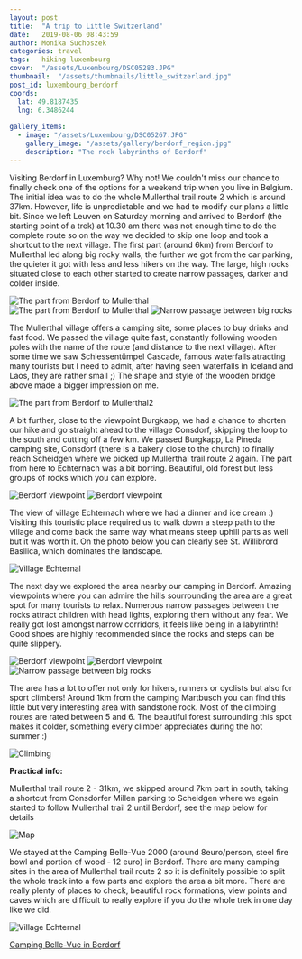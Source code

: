 ```yaml
---
layout: post
title:  "A trip to Little Switzerland"
date:   2019-08-06 08:43:59
author: Monika Suchoszek
categories: travel
tags:	hiking luxembourg 
cover:  "/assets/Luxembourg/DSC05283.JPG"
thumbnail:  "/assets/thumbnails/little_switzerland.jpg"
post_id: luxembourg_berdorf
coords:
  lat: 49.8187435
  lng: 6.3486244
  
gallery_items:
  - image: "/assets/Luxembourg/DSC05267.JPG"
    gallery_image: "/assets/gallery/berdorf_region.jpg"
    description: "The rock labyrinths of Berdorf"
---
```


Visiting Berdorf in Luxemburg? Why not! We couldn't miss our chance to finally check one of the options for a weekend trip 
when you live in Belgium. The initial idea was to do the whole Mullerthal trail route 2 which is around 37km. However, life 
is unpredictable and we had to modify our plans a little bit. Since we left Leuven on Saturday morning and arrived to Berdorf 
(the starting point of a trek) at 10.30 am there was not enough time to do the complete route so on the way we decided to skip 
one loop and took a shortcut to the next village. The first part (around 6km) from Berdorf to Mullerthal led along big rocky 
walls, the further we got from the car parking, the quieter it got with less and less hikers on the way. The large, high rocks
 situated close to each other started to create narrow passages, darker and colder inside.

<img src="/assets/Luxembourg/DSC05267.JPG" alt="The part from Berdorf to Mullerthal" />

<div class="row">
  <img src="/assets/Luxembourg/DSC05277.JPG" class="column-50" alt="The part from Berdorf to Mullerthal" />
  <img src="/assets/Luxembourg/DSC05278.JPG" class="column-50" alt="Narrow passage between big rocks" />
</div>

The Mullerthal village offers a camping site, some places to buy drinks and fast food. We passed the village quite fast, constantly following wooden poles with the name of the route (and distance to the next village). After some time we saw Schiessentümpel Cascade, famous waterfalls atracting many tourists but I need to admit, after having seen waterfalls in Iceland and Laos, they are rather small ;) The shape and style of the wooden bridge above made a bigger impression on me.

<img src="/assets/Luxembourg/DSC05295.JPG" alt="The part from Berdorf to Mullerthal2" />

A bit further, close to the viewpoint Burgkapp, we had a chance to shorten our hike and go straight ahead to the village Consdorf, skipping the loop to the south and cutting off a few km. We passed Burgkapp, La Pineda camping site, Consdorf (there is a bakery close to the church) to finally reach Scheidgen where we picked up Mullerthal trail route 2 again. The part from here to Echternach was a bit borring. Beautiful, old forest but less groups of rocks which you can explore.

<img src="/assets/Luxembourg/DSC05317.JPG" alt="Berdorf viewpoint" />
<img src="/assets/Luxembourg/DSC05316.JPG" class="column-45" alt="Berdorf viewpoint" />

The view of village Echternach where we had a dinner and ice cream :) Visiting this touristic place required us to walk down a steep path to the village and come back the same way what means steep uphill parts as well but it was worth it. On the photo below you can clearly see St. Willibrord Basilica, which dominates the landscape.

<img src="/assets/Luxembourg/DSC05325.JPG" alt="Village Echternal" />

The next day we explored the area nearby our camping in Berdorf. Amazing viewpoints where you can admire the hills sourrounding the area are a great spot for many tourists to relax. Numerous narrow passages between the rocks attract children with head lights, exploring them without any fear. We really got lost amongst narrow corridors, it feels like being in a labyrinth! Good shoes are highly recommended since the rocks and steps can be quite slippery.

<img src="/assets/Luxembourg/DSC05378.JPG" alt="Berdorf viewpoint" />
<img src="/assets/Luxembourg/DSC05389.JPG" alt="Berdorf viewpoint" />

<img src="/assets/Luxembourg/DSC05396.JPG" class="column-45" alt="Narrow passage between big rocks" />

The area has a lot to offer not only for hikers, runners or cyclists but also for sport climbers! Around 1km from the camping Martbusch you can find this little but very interesting area with sandstone rock. Most of the climbing routes are rated between 5 and 6. The beautiful forest surrounding this spot makes it colder, something every climber appreciates during the hot summer :)

<img src="/assets/Luxembourg/DSC05414.JPG" alt="Climbing" />

__Practical info:__

Mullerthal trail route 2 - 31km, we skipped around 7km part in south, taking a shortcut from Consdorfer Millen parking to Scheidgen where we again started to follow Mullerthal trail 2 until Berdorf, see the map below for details 

<img src="/assets/Luxembourg/Map from runkeeper 2019-08-06.png" alt="Map" />

We stayed at the Camping Belle-Vue 2000 (around 8euro/person, steel fire bowl and portion of wood - 12 euro) in Berdorf. There are many camping sites in the area of Mullerthal trail route 2 so it is definitely possible to split the whole track into a few parts and explore the area a bit more. There are really plenty of places to check, beautiful rock formations, view points and caves which are difficult to really explore if you do the whole trek in one day like we did.

<img src="/assets/Luxembourg/DSC05353.JPG" alt="Village Echternal" />

[Camping Belle-Vue in Berdorf](https://www.campingbelle-vue2000.com/)

